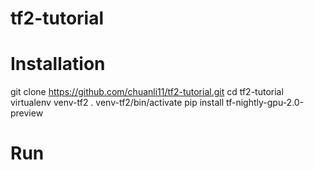 # tf2-tutorial


# Installation

git clone https://github.com/chuanli11/tf2-tutorial.git
cd tf2-tutorial
virtualenv venv-tf2
. venv-tf2/bin/activate
pip install tf-nightly-gpu-2.0-preview



# Run

